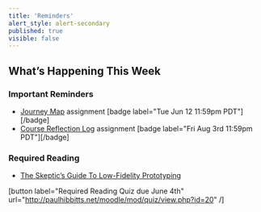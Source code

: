 ```yaml
---
title: 'Reminders'
alert_style: alert-secondary
published: true
visible: false
---
```


## What’s Happening This Week

### Important Reminders
* [Journey Map](http://paulhibbitts.net/moodle/mod/assign/view.php?id=22) assignment [badge label="Tue Jun 12 11:59pm PDT"][/badge]
* [Course Reflection Log](http://paulhibbitts.net/moodle/mod/assign/view.php?id=23) assignment [badge label="Fri Aug 3rd 11:59pm PDT"][/badge]

### Required Reading
* [The Skeptic’s Guide To Low-Fidelity Prototyping](https://www.smashingmagazine.com/2014/10/the-skeptics-guide-to-low-fidelity-prototyping/)

[button label="Required Reading Quiz due June 4th" url="http://paulhibbitts.net/moodle/mod/quiz/view.php?id=20" /]

